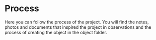 # Process
Here you can follow the process of the project. You will find the notes, photos and documents that inspired the project in observations and the process of creating the object in the object folder.
